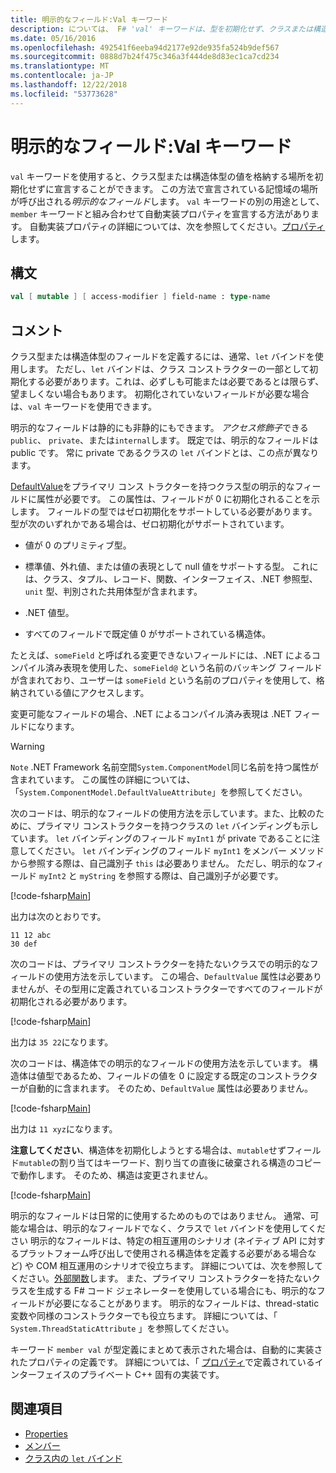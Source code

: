 ```yaml
---
title: 明示的なフィールド:Val キーワード
description: については、 F# 'val' キーワードは、型を初期化せず、クラスまたは構造体の型に値を格納する場所を宣言するために使用します。
ms.date: 05/16/2016
ms.openlocfilehash: 492541f6eeba94d2177e92de935fa524b9def567
ms.sourcegitcommit: 0888d7b24f475c346a3f444de8d83ec1ca7cd234
ms.translationtype: MT
ms.contentlocale: ja-JP
ms.lasthandoff: 12/22/2018
ms.locfileid: "53773628"
---
```

# <a name="explicit-fields-the-val-keyword"></a>明示的なフィールド:Val キーワード

`val` キーワードを使用すると、クラス型または構造体型の値を格納する場所を初期化せずに宣言することができます。 この方法で宣言されている記憶域の場所が呼び出される*明示的なフィールド*します。 `val` キーワードの別の用途として、`member` キーワードと組み合わせて自動実装プロパティを宣言する方法があります。 自動実装プロパティの詳細については、次を参照してください。[プロパティ](properties.md)します。

## <a name="syntax"></a>構文

```fsharp
val [ mutable ] [ access-modifier ] field-name : type-name
```

## <a name="remarks"></a>コメント

クラス型または構造体型のフィールドを定義するには、通常、`let` バインドを使用します。 ただし、`let` バインドは、クラス コンストラクターの一部として初期化する必要があります。これは、必ずしも可能または必要であるとは限らず、望ましくない場合もあります。 初期化されていないフィールドが必要な場合は、`val` キーワードを使用できます。

明示的なフィールドは静的にも非静的にもできます。 *アクセス修飾子*できる`public`、 `private`、または`internal`します。 既定では、明示的なフィールドは public です。 常に private であるクラスの `let` バインドとは、この点が異なります。

[DefaultValue](https://msdn.microsoft.com/library/a3a3307b-8c05-441e-b109-245511614d58)をプライマリ コンス トラクターを持つクラス型の明示的なフィールドに属性が必要です。 この属性は、フィールドが 0 に初期化されることを示します。 フィールドの型ではゼロ初期化をサポートしている必要があります。 型が次のいずれかである場合は、ゼロ初期化がサポートされています。

- 値が 0 のプリミティブ型。

- 標準値、外れ値、または値の表現として null 値をサポートする型。 これには、クラス、タプル、レコード、関数、インターフェイス、.NET 参照型、`unit` 型、判別された共用体型が含まれます。

- .NET 値型。

- すべてのフィールドで既定値 0 がサポートされている構造体。

たとえば、`someField` と呼ばれる変更できないフィールドには、.NET によるコンパイル済み表現を使用した、`someField@` という名前のバッキング フィールドが含まれており、ユーザーは `someField` という名前のプロパティを使用して、格納されている値にアクセスします。

変更可能なフィールドの場合、.NET によるコンパイル済み表現は .NET フィールドになります。

>[!WARNING]
`Note` .NET Framework 名前空間`System.ComponentModel`同じ名前を持つ属性が含まれています。 この属性の詳細については、「`System.ComponentModel.DefaultValueAttribute`」を参照してください。

次のコードは、明示的なフィールドの使用方法を示しています。また、比較のために、プライマリ コンストラクターを持つクラスの `let` バインディングも示しています。 `let` バインディングのフィールド `myInt1` が private であることに注意してください。 `let` バインディングのフィールド `myInt1` をメンバー メソッドから参照する際は、自己識別子 `this` は必要ありません。 ただし、明示的なフィールド `myInt2` と `myString` を参照する際は、自己識別子が必要です。

[!code-fsharp[Main](../../../../samples/snippets/fsharp/lang-ref-2/snippet6701.fs)]

出力は次のとおりです。

```
11 12 abc
30 def
```

次のコードは、プライマリ コンストラクターを持たないクラスでの明示的なフィールドの使用方法を示しています。 この場合、`DefaultValue` 属性は必要ありませんが、その型用に定義されているコンストラクターですべてのフィールドが初期化される必要があります。

[!code-fsharp[Main](../../../../samples/snippets/fsharp/lang-ref-2/snippet6702.fs)]

出力は `35 22`になります。

次のコードは、構造体での明示的なフィールドの使用方法を示しています。 構造体は値型であるため、フィールドの値を 0 に設定する既定のコンストラクターが自動的に含まれます。 そのため、`DefaultValue` 属性は必要ありません。

[!code-fsharp[Main](../../../../samples/snippets/fsharp/lang-ref-2/snippet6703.fs)]

出力は `11 xyz`になります。

**注意してください**、構造体を初期化しようとする場合は、`mutable`せずフィールド`mutable`の割り当てはキーワード、割り当ての直後に破棄される構造のコピーで動作します。 そのため、構造は変更されません。

[!code-fsharp[Main](../../../../samples/snippets/fsharp/lang-ref-2/snippet6704.fs)]

明示的なフィールドは日常的に使用するためのものではありません。 通常、可能な場合は、明示的なフィールドでなく、クラスで `let` バインドを使用してください 明示的なフィールドは、特定の相互運用のシナリオ (ネイティブ API に対するプラットフォーム呼び出しで使用される構造体を定義する必要がある場合など) や COM 相互運用のシナリオで役立ちます。 詳細については、次を参照してください。[外部関数](../functions/external-functions.md)します。 また、プライマリ コンストラクターを持たないクラスを生成する F# コード ジェネレーターを使用している場合にも、明示的なフィールドが必要になることがあります。 明示的なフィールドは、thread-static 変数や同様のコンストラクターでも役立ちます。 詳細については、「 `System.ThreadStaticAttribute` 」を参照してください。

キーワード `member val` が型定義にまとめて表示された場合は、自動的に実装されたプロパティの定義です。 詳細については、「 [プロパティ](properties.md)で定義されているインターフェイスのプライベート C++ 固有の実装です。

## <a name="see-also"></a>関連項目

- [Properties](properties.md)
- [メンバー](index.md)
- [クラス内の `let` バインド](let-bindings-in-classes.md)